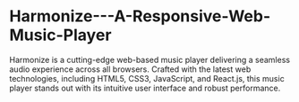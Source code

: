 # Harmonize---A-Responsive-Web-Music-Player
Harmonize is a cutting-edge web-based music player delivering a seamless audio experience across all browsers. Crafted with the latest web technologies, including HTML5, CSS3, JavaScript, and React.js, this music player stands out with its intuitive user interface and robust performance.
